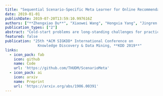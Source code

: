 ```yaml
---
title: "Sequential Scenario-Specific Meta Learner for Online Recommendation"
date: 2019-01-01
publishDate: 2019-07-20T13:59:10.997616Z
authors: ["**Zhengxiao Du**", "Xiaowei Wang", "Hongxia Yang", "Jingren Zhou", "Jie Tang"]
publication_types: ["2"]
abstract: "Cold-start problems are long-standing challenges for practical recommendations. Most existing recommendation algorithms rely on extensive observed data and are brittle to recommendation scenarios with few interactions. This paper addresses such problems using few-shot learning and meta learning. Our approach is based on the insight that having a good generalization from a few examples relies on both a generic model initialization and an effective strategy for adapting this model to newly arising tasks. To accomplish this, we combine the scenario-specific learning with a model-agnostic sequential meta-learning and unify them into an integrated end-toend framework, namely Scenario-specific Sequential Meta learner (or $s^2$ Meta ). By doing so, our meta-learner produces a generic initial model through aggregating contextual information from a variety of prediction tasks while effectively adapting to specific tasks by leveraging learning-to-learn knowledge. Extensive experiments on various real-world datasets demonstrate that our proposed model can achieve significant gains over the state-of-the-arts for cold-start problems in online recommendation. Deployment is at the Guess You Like session, the front page of the Mobile Taobao."
featured: false
publication: "25th *ACM SIGKDD* International Conference on
               Knowledge Discovery & Data Mining, **KDD 2019**"
links:
  - icon_pack: fab
    icon: github
    name: Code
    url: 'https://github.com/THUDM/ScenarioMeta'
  - icon_pack: ai
    icon: arxiv
    name: Preprint
    url: 'https://arxiv.org/abs/1906.00391'
---
```


